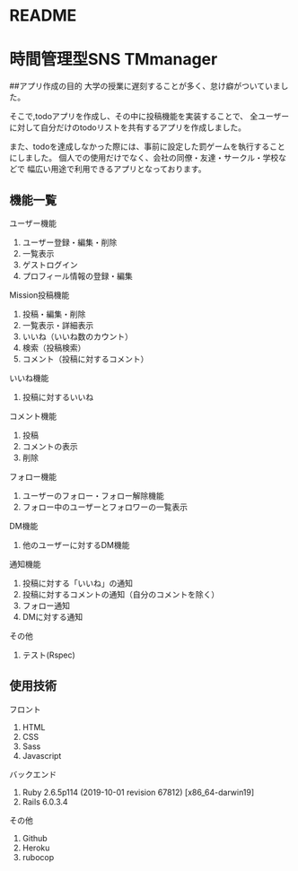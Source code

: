 # README

# 時間管理型SNS TMmanager

##アプリ作成の目的
大学の授業に遅刻することが多く、怠け癖がついていました。

そこで,todoアプリを作成し、その中に投稿機能を実装することで、
全ユーザーに対して自分だけのtodoリストを共有するアプリを作成しました。

また、todoを達成しなかった際には、事前に設定した罰ゲームを執行することにしました。
個人での使用だけでなく、会社の同僚・友達・サークル・学校などで
幅広い用途で利用できるアプリとなっております。

## 機能一覧
ユーザー機能
1. ユーザー登録・編集・削除
2. 一覧表示
3. ゲストログイン
4. プロフィール情報の登録・編集

Mission投稿機能
1. 投稿・編集・削除
2. 一覧表示・詳細表示
3. いいね（いいね数のカウント）
4. 検索（投稿検索）
5. コメント（投稿に対するコメント）

いいね機能
1. 投稿に対するいいね

コメント機能
1. 投稿
2. コメントの表示
3. 削除

フォロー機能
1. ユーザーのフォロー・フォロー解除機能
2. フォロー中のユーザーとフォロワーの一覧表示

DM機能
1. 他のユーザーに対するDM機能

通知機能
1. 投稿に対する「いいね」の通知
2. 投稿に対するコメントの通知（自分のコメントを除く）
3. フォロー通知
4. DMに対する通知

その他
1. テスト(Rspec)

## 使用技術
フロント
1. HTML
2. CSS
3. Sass
4. Javascript

バックエンド
1. Ruby 2.6.5p114 (2019-10-01 revision 67812) [x86_64-darwin19]
2. Rails 6.0.3.4

その他
1. Github
2. Heroku
3. rubocop